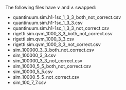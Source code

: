 
The following files have ∨ and ∧ swapped:

- quantinuum.sim.h1-1sc_1_3_3_both_not_correct.csv
- quantinuum.sim.h1-1sc_1_3_3.csv
- quantinuum.sim.h1-1sc_1_3_3_not_correct.csv
- rigetti.sim.qvm_1000_3_3_both_not_correct.csv
- rigetti.sim.qvm_1000_3_3.csv
- rigetti.sim.qvm_1000_3_3_not_correct.csv
- sim_100000_3_3_both_not_correct.csv
- sim_100000_3_3.csv
- sim_100000_3_3_not_correct.csv
- sim_10000_5_5_both_not_correct.csv
- sim_10000_5_5.csv
- sim_10000_5_5_not_correct.csv
- sim_100_7_7.csv
